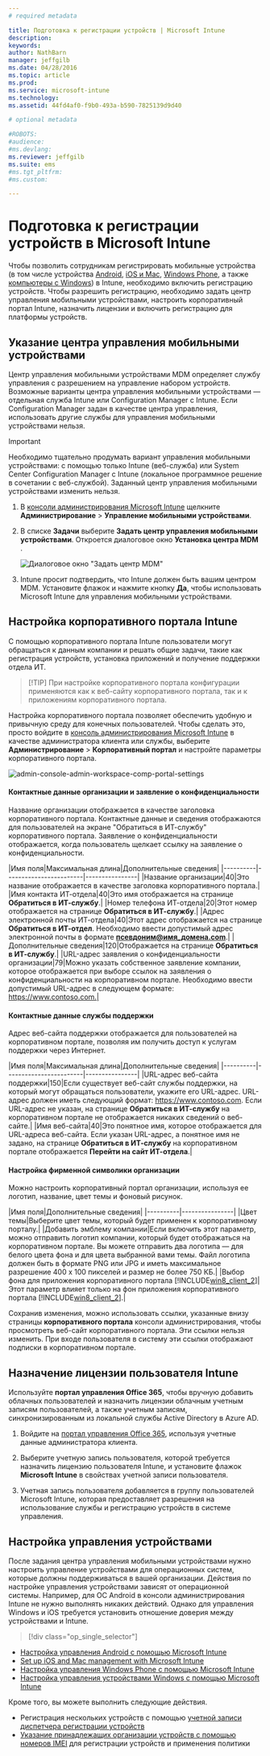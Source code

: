 ```yaml
---
# required metadata

title: Подготовка к регистрации устройств | Microsoft Intune
description:
keywords:
author: NathBarn
manager: jeffgilb
ms.date: 04/28/2016
ms.topic: article
ms.prod:
ms.service: microsoft-intune
ms.technology:
ms.assetid: 44fd4af0-f9b0-493a-b590-7825139d9d40

# optional metadata

#ROBOTS:
#audience:
#ms.devlang:
ms.reviewer: jeffgilb
ms.suite: ems
#ms.tgt_pltfrm:
#ms.custom:

---
```


# Подготовка к регистрации устройств в Microsoft Intune
Чтобы позволить сотрудникам регистрировать мобильные устройства (в том числе устройства [Android](set-up-android-management-with-microsoft-intune.md), [iOS и Mac](set-up-ios-and-mac-management-with-microsoft-intune.md), [Windows Phone](set-up-windows-phone-management-with-microsoft-intune.md), а также [компьютеры с Windows](set-up-windows-device-management-with-microsoft-intune.md)) в Intune, необходимо включить регистрацию устройств. Чтобы разрешить регистрацию, необходимо задать центр управления мобильными устройствами, настроить корпоративный портал Intune, назначить лицензии и включить регистрацию для платформы устройств.

## Указание центра управления мобильными устройствами
Центр управления мобильными устройствами MDM определяет службу управления с разрешением на управление набором устройств. Возможные варианты центра управления мобильными устройствами — отдельная служба Intune или Configuration Manager с Intune. Если Configuration Manager задан в качестве центра управления, использовать другие службы для управления мобильными устройствами нельзя.

>[!IMPORTANT]
> Необходимо тщательно продумать вариант управления мобильными устройствами: с помощью только Intune (веб-служба) или System Center Configuration Manager с Intune (локальное программное решение в сочетании с веб-службой). Заданный центр управления мобильными устройствами изменить нельзя.



1.  В [консоли администрирования Microsoft Intune](http://manage.microsoft.com) щелкните **Администрирование** &gt; **Управление мобильными устройствами**.

2.  В списке **Задачи** выберите **Задать центр управления мобильными устройствами**. Откроется диалоговое окно **Установка центра MDM** .

    ![Диалоговое окно "Задать центр MDM"](../media/intune-mdm-authority.png)

3.  Intune просит подтвердить, что Intune должен быть вашим центром MDM. Установите флажок и нажмите кнопку **Да**, чтобы использовать Microsoft Intune для управления мобильными устройствами.

## Настройка корпоративного портала Intune

С помощью корпоративного портала Intune пользователи могут обращаться к данным компании и решать общие задачи, такие как регистрация устройств, установка приложений и получение поддержки отдела ИТ.

> [!TIP] При настройке корпоративного портала конфигурации применяются как к веб-сайту корпоративного портала, так и к приложениям корпоративного портала.

Настройка корпоративного портала позволяет обеспечить удобную и привычную среду для конечных пользователей. Чтобы сделать это, просто войдите в [консоль администрирования Microsoft Intune](https://manage.microsoft.com) в качестве администратора клиента или службы, выберите **Администрирование** &gt; **Корпоративный портал** и настройте параметры корпоративного портала.

![admin-console-admin-workspace-comp-portal-settings](../media/cp_sa_cpsetup.PNG)

#### Контактные данные организации и заявление о конфиденциальности

Название организации отображается в качестве заголовка корпоративного портала. Контактные данные и сведения отображаются для пользователей на экране "Обратиться в ИТ-службу" корпоративного портала. Заявление о конфиденциальности отображается, когда пользователь щелкает ссылку на заявление о конфиденциальности.

|Имя поля|Максимальная длина|Дополнительные сведения|
    |----------|------------------------|----------------|
    |Название организации|40|Это название отображается в качестве заголовка корпоративного портала.|
    |Имя контакта ИТ-отдела|40|Это имя отображается на странице **Обратиться в ИТ-службу**.|
    |Номер телефона ИТ-отдела|20|Этот номер отображается на странице **Обратиться в ИТ-службу**.|
    |Адрес электронной почты ИТ-отдела|40|Этот адрес отображается на странице **Обратиться в ИТ-отдел**. Необходимо ввести допустимый адрес электронной почты в формате **псевдоним@имя_домена.com**.|
    |Дополнительные сведения|120|Отображается на странице **Обратиться в ИТ-службу**.|
    |URL-адрес заявления о конфиденциальности организации|79|Можно указать собственное заявление компании, которое отображается при выборе ссылок на заявления о конфиденциальности на корпоративном портале. Необходимо ввести допустимый URL-адрес в следующем формате: https://www.contoso.com.|

#### Контактные данные службы поддержки
Адрес веб-сайта поддержки отображается для пользователей на корпоративном портале, позволяя им получить доступ к услугам поддержки через Интернет.

|Имя поля|Максимальная длина|Дополнительные сведения|
    |----------|------------------------|----------------|
    |URL-адрес веб-сайта поддержки|150|Если существует веб-сайт службы поддержки, на который могут обращаться пользователи, укажите его URL-адрес. URL-адрес должен иметь следующий формат: https://www.contoso.com. Если URL-адрес не указан, на странице **Обратиться в ИТ-службу** на корпоративном портале не отображается никаких сведений о веб-сайте.|
    |Имя веб-сайта|40|Это понятное имя, которое отображается для URL-адреса веб-сайта. Если указан URL-адрес, а понятное имя не задано, на странице **Обратиться в ИТ-службу** на корпоративном портале отображается **Перейти на сайт ИТ-отдела**.|


#### Настройка фирменной символики организации

Можно настроить корпоративный портал организации, используя ее логотип, название, цвет темы и фоновый рисунок.

|Имя поля|Дополнительные сведения|
    |----------|----------------|
    |Цвет темы|Выберите цвет темы, который будет применен к корпоративному порталу.|
    |Добавить эмблему компании|Если включить этот параметр, можно отправить логотип компании, который будет отображаться на корпоративном портале. Вы можете отправить два логотипа — для белого цвета фона и для цвета выбранной вами темы. Файл логотипа должен быть в формате PNG или JPG и иметь максимальное разрешение 400 x 100 пикселей и размер не более 750 КБ.|
    |Выбор фона для приложения корпоративного портала [!INCLUDE[win8_client_2](../includes/win8_client_2_md.md)]|Этот параметр влияет только на фон приложения корпоративного портала [!INCLUDE[win8_client_2](../includes/win8_client_2_md.md)].|


Сохранив изменения, можно использовать ссылки, указанные внизу страницы **корпоративного портала** консоли администрирования, чтобы просмотреть веб-сайт корпоративного портала. Эти ссылки нельзя изменить. При входе пользователя в систему эти ссылки отображают подписки в корпоративном портале.

## Назначение лицензии пользователя Intune

Используйте **портал управления Office 365**, чтобы вручную добавить облачных пользователей и назначить лицензии облачным учетным записям пользователей, а также учетным записям, синхронизированным из локальной службы Active Directory в Azure AD.

1.  Войдите на [портал управления Office 365](https://portal.office.com/Admin/Default.aspx), используя учетные данные администратора клиента.

2.  Выберите учетную запись пользователя, которой требуется назначить лицензию пользователя Intune, и установите флажок **Microsoft Intune** в свойствах учетной записи пользователя.

3.  Учетная запись пользователя добавляется в группу пользователей Microsoft Intune, которая предоставляет разрешения на использование службы и регистрацию устройств в системе управления.

## Настройка управления устройствами
После задания центра управления мобильными устройствами нужно настроить управление устройствами для операционных систем, которые должны поддерживаться в вашей организации. Действия по настройке управления устройствами зависят от операционной системы. Например, для ОС Android в консоли администрирования Intune не нужно выполнять никаких действий. Однако для управления Windows и iOS требуется установить отношение доверия между устройствами и Intune.

> [!div class="op_single_selector"]
- [Настройка управления Android с помощью Microsoft Intune](set-up-android-management-with-microsoft-intune.md)
- [Set up iOS and Mac management with Microsoft Intune](set-up-ios-and-mac-management-with-microsoft-intune.md)
- [Настройка управления Windows Phone с помощью Microsoft Intune](set-up-windows-phone-management-with-microsoft-intune.md)
- [Настройка управления устройствами Windows с помощью Microsoft Intune](set-up-windows-device-management-with-microsoft-intune.md)

Кроме того, вы можете выполнить следующие действия.
 - Регистрация нескольких устройств с помощью [учетной записи диспетчера регистрации устройств](enroll-corporate-owned-devices-with-the-device-enrollment-manager-in-microsoft-intune.md)
 - [Указание принадлежащих организации устройств с помощью номеров IMEI](specify-corporate-owned-devices-with-international-mobile-equipment-identity-imei-numbers.md) для регистрации устройств и применения политики


<!--HONumber=Jun16_HO1-->


